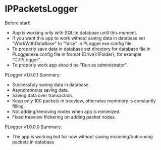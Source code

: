 # IPPacketsLogger

Before start!
 - App is working only with SQLite database until this moment.
 - If you want this app to work without saving data in database set "WorkWithDataBase" to "false" in PLogger.exe.config file.
 - To properly save data in database set directory for database file in PLogger.exe.config file in format {Drive}:\{Folder}, for example "C:\PLogger".
 - To properly work app should be "Run as administrator".

PLogger v1.0.0.1
Summary:
 - Successfuly saving data in database.
 - Asynchronous saving data.
 - Saving data over transaction.
 - Keep only 100 packets in treeview, otherwise memmory is constantly filling.
 - Not adding/removing nodes when app is minimized. 
 - Fixed treeview flickering on adding packet nodes.
 
PLogger v1.0.0.0
Summary:
 - The app is working but for now without saving incoming/outcoming packets in database
